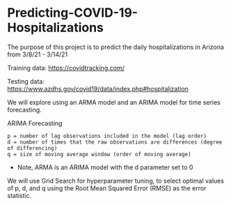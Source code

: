 # Predicting-COVID-19-Hospitalizations


The purpose of this project is to predict the daily hospitalizations in Arizona from 3/8/21 - 3/14/21

Training data: https://covidtracking.com/

Testing data: https://www.azdhs.gov/covid19/data/index.php#hospitalization


We will explore using an ARMA model and an ARIMA model for time series forecasting.  

ARIMA Forecasting

    p = number of lag observations included in the model (lag order)
    d = number of times that the raw observations are differences (degree of differencing)
    q = size of moving average window (order of moving average)

* Note, ARMA is an ARIMA model with the d parameter set to 0

We will use Grid Search for hyperparameter tuning, to select optimal values of p, d, and q using the Root Mean Squared Error (RMSE) as the error statistic.
